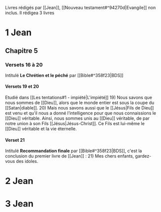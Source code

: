 Livres rédigés par [[Jean]], [[Nouveau testament#^94270d|Evangile]] non inclus. Il rédigea 3 livres
# 1 Jean
## Chapitre 5
### Versets 16 à 20
Intitulé **Le Chrétien et le péché** par [[Bible#^358f23|BDS]]
#### Versets 19 et 20
Etudié dans [[Les tentations#1 - impiété|L'impiété]]
19) Nous savons que nous sommes de [[Dieu]], alors que le monde entier est sous la coupe du [[Satan|diable]].
20) Mais nous savons aussi que le [[Jésus|Fils de Dieu]] est venu et qu’il nous a donné l’intelligence pour que nous connaissions le [[Dieu]] véritable. Ainsi, nous sommes unis au [[Dieu]] véritable, de par notre union à son Fils [[Jésus|Jésus-Christ]]. Ce Fils est lui-même le [[Dieu]] véritable et la vie éternelle.
#### Verset 21
Intitulé **Recommandation finale** par [[Bible#^358f23|BDS]], c'est la conclusion du premier livre de [[Jean]] :
21) Mes chers enfants, gardez-vous des idoles.
# 2 Jean
# 3 Jean

